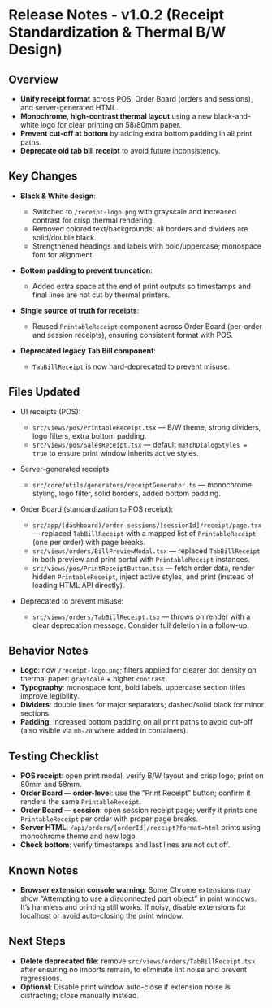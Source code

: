 # Release Notes - v1.0.2 (Receipt Standardization & Thermal B/W Design)

## Overview
- **Unify receipt format** across POS, Order Board (orders and sessions), and server-generated HTML.
- **Monochrome, high-contrast thermal layout** using a new black-and-white logo for clear printing on 58/80mm paper.
- **Prevent cut-off at bottom** by adding extra bottom padding in all print paths.
- **Deprecate old tab bill receipt** to avoid future inconsistency.

## Key Changes
- **Black & White design**:
  - Switched to `/receipt-logo.png` with grayscale and increased contrast for crisp thermal rendering.
  - Removed colored text/backgrounds; all borders and dividers are solid/double black.
  - Strengthened headings and labels with bold/uppercase; monospace font for alignment.

- **Bottom padding to prevent truncation**:
  - Added extra space at the end of print outputs so timestamps and final lines are not cut by thermal printers.

- **Single source of truth for receipts**:
  - Reused `PrintableReceipt` component across Order Board (per-order and session receipts), ensuring consistent format with POS.

- **Deprecated legacy Tab Bill component**:
  - `TabBillReceipt` is now hard-deprecated to prevent misuse.

## Files Updated
- UI receipts (POS):
  - `src/views/pos/PrintableReceipt.tsx` — B/W theme, strong dividers, logo filters, extra bottom padding.
  - `src/views/pos/SalesReceipt.tsx` — default `matchDialogStyles = true` to ensure print window inherits active styles.

- Server-generated receipts:
  - `src/core/utils/generators/receiptGenerator.ts` — monochrome styling, logo filter, solid borders, added bottom padding.

- Order Board (standardization to POS receipt):
  - `src/app/(dashboard)/order-sessions/[sessionId]/receipt/page.tsx` — replaced `TabBillReceipt` with a mapped list of `PrintableReceipt` (one per order) with page breaks.
  - `src/views/orders/BillPreviewModal.tsx` — replaced `TabBillReceipt` in both preview and print portal with `PrintableReceipt` instances.
  - `src/views/pos/PrintReceiptButton.tsx` — fetch order data, render hidden `PrintableReceipt`, inject active styles, and print (instead of loading HTML API directly).

- Deprecated to prevent misuse:
  - `src/views/orders/TabBillReceipt.tsx` — throws on render with a clear deprecation message. Consider full deletion in a follow-up.

## Behavior Notes
- **Logo**: now `/receipt-logo.png`; filters applied for clearer dot density on thermal paper: `grayscale` + higher `contrast`.
- **Typography**: monospace font, bold labels, uppercase section titles improve legibility.
- **Dividers**: double lines for major separators; dashed/solid black for minor sections.
- **Padding**: increased bottom padding on all print paths to avoid cut-off (also visible via `mb-20` where added in containers).

## Testing Checklist
- **POS receipt**: open print modal, verify B/W layout and crisp logo; print on 80mm and 58mm.
- **Order Board — order-level**: use the “Print Receipt” button; confirm it renders the same `PrintableReceipt`.
- **Order Board — session**: open session receipt page; verify it prints one `PrintableReceipt` per order with proper page breaks.
- **Server HTML**: `/api/orders/[orderId]/receipt?format=html` prints using monochrome theme and new logo.
- **Check bottom**: verify timestamps and last lines are not cut off.

## Known Notes
- **Browser extension console warning**: Some Chrome extensions may show “Attempting to use a disconnected port object” in print windows. It’s harmless and printing still works. If noisy, disable extensions for localhost or avoid auto-closing the print window.

## Next Steps
- **Delete deprecated file**: remove `src/views/orders/TabBillReceipt.tsx` after ensuring no imports remain, to eliminate lint noise and prevent regressions.
- **Optional**: Disable print window auto-close if extension noise is distracting; close manually instead.
